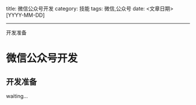 title: 微信公众号开发
category: 技能
tags: 微信,公众号
date: <文章日期> [YYYY-MM-DD]

---

开发准备

<!--more-->


# 微信公众号开发

## 开发准备


waiting...